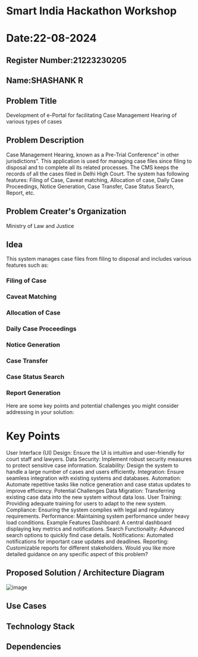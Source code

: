 # Smart India Hackathon Workshop
# Date:22-08-2024
## Register Number:21223230205
## Name:SHASHANK R
## Problem Title
Development of e-Portal for facilitating Case Management Hearing of various types of cases
## Problem Description
Case Management Hearing, known as a Pre-Trial Conference" in other jurisdictions". This application is used for managing case files since filing to disposal and to complete all its related processes. The CMS keeps the records of all the cases filed in Delhi High Court. The system has following features: Filing of Case, Caveat matching, Allocation of case, Daily Case Proceedings, Notice Generation, Case Transfer, Case Status Search, Report, etc.
## Problem Creater's Organization
Ministry of Law and Justice

## Idea
This system manages case files from filing to disposal and includes various features such as:

### Filing of Case
### Caveat Matching
### Allocation of Case
### Daily Case Proceedings
### Notice Generation
### Case Transfer
### Case Status Search
### Report Generation
Here are some key points and potential challenges you might consider addressing in your solution:

# Key Points
User Interface (UI) Design: Ensure the UI is intuitive and user-friendly for court staff and lawyers.
Data Security: Implement robust security measures to protect sensitive case information.
Scalability: Design the system to handle a large number of cases and users efficiently.
Integration: Ensure seamless integration with existing systems and databases.
Automation: Automate repetitive tasks like notice generation and case status updates to improve efficiency.
Potential Challenges
Data Migration: Transferring existing case data into the new system without data loss.
User Training: Providing adequate training for users to adapt to the new system.
Compliance: Ensuring the system complies with legal and regulatory requirements.
Performance: Maintaining system performance under heavy load conditions.
Example Features
Dashboard: A central dashboard displaying key metrics and notifications.
Search Functionality: Advanced search options to quickly find case details.
Notifications: Automated notifications for important case updates and deadlines.
Reporting: Customizable reports for different stakeholders.
Would you like more detailed guidance on any specific aspect of this problem?

## Proposed Solution / Architecture Diagram
![image](https://github.com/user-attachments/assets/ae1d32f4-8815-4de1-9c4f-fb75ede7392c)


## Use Cases


## Technology Stack


## Dependencies

